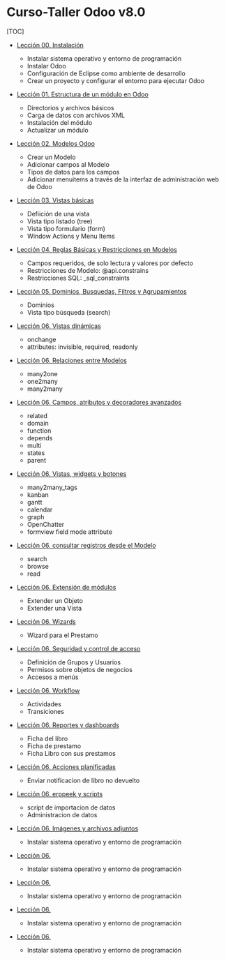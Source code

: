 Curso-Taller Odoo v8.0
======================

[TOC]

- [Lección 00. Instalación](lecciones/00/)
    - Instalar sistema operativo y entorno de programación
    - Instalar Odoo
    - Configuración de Eclipse como ambiente de desarrollo
    - Crear un proyecto y configurar el entorno para ejecutar Odoo

- [Lección 01. Estructura de un módulo en Odoo](lecciones/01/)
    - Directorios y archivos básicos
    - Carga de datos con archivos XML
    - Instalación del módulo
    - Actualizar un módulo

- [Lección 02. Modelos Odoo](lecciones/02/)
    - Crear un Modelo
    - Adicionar campos al Modelo
    - Tipos de datos para los campos
    - Adicionar menuitems a través de la interfaz de administración web de Odoo

- [Lección 03. Vistas básicas](lecciones/03/)
    - Defiición de una vista
    - Vista tipo listado (tree)
    - Vista tipo formulario (form)
    - Window Actions y Menu Items

- [Lección 04. Reglas Básicas y Restricciones en Modelos](lecciones/04/)
    - Campos requeridos, de solo lectura y valores por defecto
    - Restricciones de Modelo: @api.constrains
    - Restricciones SQL: _sql_constraints

- [Lección 05. Dominios, Busquedas, Filtros y Agrupamientos](lecciones/05/)
    - Dominios
    - Vista tipo búsqueda (search)

- [Lección 06. Vistas dinámicas](lecciones/06/)
    - onchange
    - attributes: invisible, required, readonly

- [Lección 06. Relaciones entre Modelos](lecciones/0/)
    - many2one
    - one2many
    - many2many

- [Lección 06. Campos, atributos y decoradores avanzados](lecciones/0/)
    - related
    - domain
    - function
    - depends
    - multi
    - states
    - parent

- [Lección 06. Vistas, widgets y botones](lecciones/0/)
    - many2many_tags
    - kanban
    - gantt
    - calendar
    - graph
    - OpenChatter
    - formview
      field mode attribute

- [Lección 06. consultar registros desde el Modelo](lecciones/0/)
    - search
    - browse
    - read

- [Lección 06. Extensión de módulos](lecciones/0/)
    - Extender un Objeto
    - Extender una Vista

- [Lección 06. Wizards](lecciones/0/)
    - Wizard para el Prestamo

- [Lección 06. Seguridad y control de acceso](lecciones/0/)
    - Definición de Grupos y Usuarios
    - Permisos sobre objetos de negocios
    - Accesos a menús

- [Lección 06. Workflow](lecciones/0/)
    - Actividades
    - Transiciones

- [Lección 06. Reportes y dashboards](lecciones/0/)
    - Ficha del libro
    - Ficha de prestamo
    - Ficha Libro con sus prestamos

- [Lección 06. Acciones planificadas](lecciones/0/)
    - Enviar notificacion de libro no devuelto

- [Lección 06. erppeek y scripts](lecciones/0/)
    - script de importacion de datos
    - Administracion de datos

- [Lección 06. Imágenes y archivos adjuntos](lecciones/0/)
    - Instalar sistema operativo y entorno de programación

- [Lección 06. ](lecciones/0/)
    - Instalar sistema operativo y entorno de programación

- [Lección 06. ](lecciones/0/)
    - Instalar sistema operativo y entorno de programación

- [Lección 06. ](lecciones/0/)
    - Instalar sistema operativo y entorno de programación

- [Lección 06. ](lecciones/0/)
    - Instalar sistema operativo y entorno de programación


